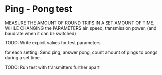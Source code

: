 # Ping - Pong test

MEASURE THE AMOUNT OF ROUND TRIPS IN A SET AMOUNT OF TIME, WHILE CHANGING the PARAMETERS air_speed, transmission power, (and baudrate when it can be switched)

TODO: Write expicit values for test parameters 


for each setting:
    Send ping, answer pong, count amount of pings to pongs during a set time.


TODO: Run test with transmitters further apart